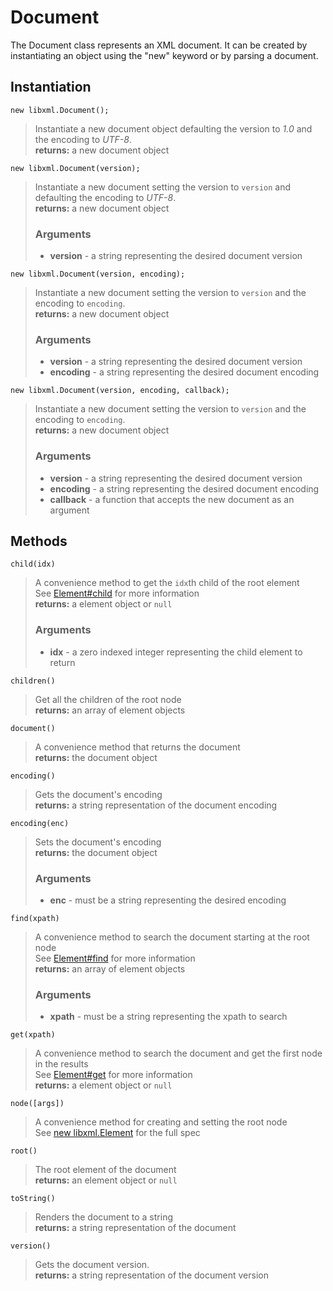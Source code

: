 Document
========

The Document class represents an XML document. It can be created by
instantiating an object using the "new" keyword or by parsing a document.

Instantiation
-------------

`new libxml.Document();`
> Instantiate a new document object defaulting the version to *1.0* and the
> encoding to *UTF-8*.  
> **returns:** a new document object

`new libxml.Document(version);`
> Instantiate a new document setting the version to `version` and defaulting
> the encoding to *UTF-8*.  
> **returns:** a new document object
> ### Arguments  
> * **version** - a string representing the desired document version  

`new libxml.Document(version, encoding);`
> Instantiate a new document setting the version to `version` and the encoding
> to `encoding`.  
> **returns:** a new document object
> ### Arguments  
> * **version** - a string representing the desired document version  
> * **encoding** - a string representing the desired document encoding  

`new libxml.Document(version, encoding, callback);`
> Instantiate a new document setting the version to `version` and the encoding
> to `encoding`.  
> **returns:** a new document object
> ### Arguments  
> * **version** - a string representing the desired document version  
> * **encoding** - a string representing the desired document encoding  
> * **callback** - a function that accepts the new document as an argument  

Methods
-------

`child(idx)`
> A convenience method to get the `idx`th child of the root element  
> See [Element#child](/element) for more information  
> **returns:** a element object or `null`
> ### Arguments  
> * **idx** - a zero indexed integer representing the child element to return  

`children()`
> Get all the children of the root node  
> **returns:** an array of element objects

`document()`
> A convenience method that returns the document  
> **returns:** the document object

`encoding()` 
> Gets the document's encoding  
> **returns:** a string representation of the document encoding

`encoding(enc)`
> Sets the document's encoding  
> **returns:** the document object
> ### Arguments  
> * **enc** - must be a string representing the desired encoding  

`find(xpath)`
> A convenience method to search the document starting at the root node  
> See [Element#find](/element) for more information  
> **returns:** an array of element objects
> ### Arguments  
> * **xpath** - must be a string representing the xpath to search  

`get(xpath)`
> A convenience method to search the document and get the first node in the
> results  
> See [Element#get](/element) for more information  
> **returns:** a element object or `null`

`node([args])`
> A convenience method for creating and setting the root node  
> See [new libxml.Element](/element) for the full spec

`root()`
> The root element of the document  
> **returns:** an element object or `null`

`toString()`
> Renders the document to a string  
> **returns:** a string representation of the document

`version()`
> Gets the document version.  
> **returns:** a string representation of the document version
